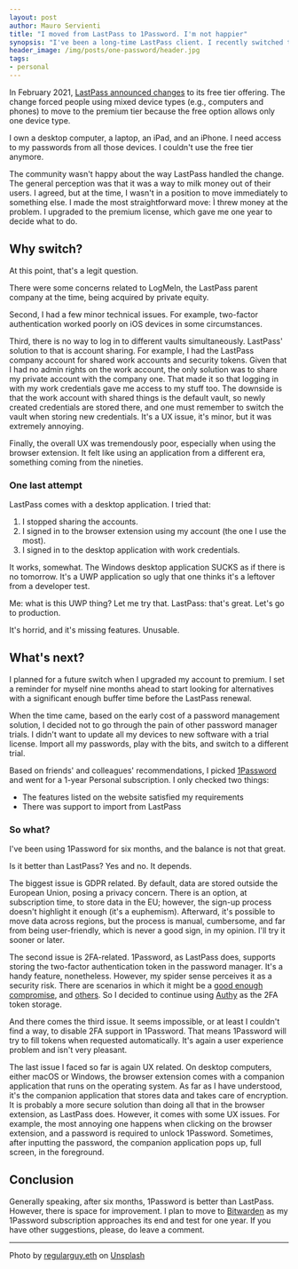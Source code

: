 ```yaml
---
layout: post
author: Mauro Servienti
title: "I moved from LastPass to 1Password. I'm not happier"
synopsis: "I've been a long-time LastPass client. I recently switched to 1Password in an attempt to overcome a few LastPass cons. I solved them, but I'm not sure the situation improved."
header_image: /img/posts/one-password/header.jpg
tags:
- personal
---
```


In February 2021, [LastPass announced changes](https://blog.lastpass.com/2021/02/changes-to-lastpass-free/) to its free tier offering. The change forced people using mixed device types (e.g., computers and phones) to move to the premium tier because the free option allows only one device type.

I own a desktop computer, a laptop, an iPad, and an iPhone. I need access to my passwords from all those devices. I couldn't use the free tier anymore.

The community wasn't happy about the way LastPass handled the change. The general perception was that it was a way to milk money out of their users. I agreed, but at the time, I wasn't in a position to move immediately to something else. I made the most straightforward move: Ì threw money at the problem. I upgraded to the premium license, which gave me one year to decide what to do.

## Why switch?

At this point, that's a legit question.

There were some concerns related to LogMeIn, the LastPass parent company at the time, being acquired by private equity.

Second, I had a few minor technical issues. For example, two-factor authentication worked poorly on iOS devices in some circumstances.

Third, there is no way to log in to different vaults simultaneously. LastPass' solution to that is account sharing. For example, I had the LastPass company account for shared work accounts and security tokens. Given that I had no admin rights on the work account, the only solution was to share my private account with the company one. That made it so that logging in with my work credentials gave me access to my stuff too. The downside is that the work account with shared things is the default vault, so newly created credentials are stored there, and one must remember to switch the vault when storing new credentials. It's a UX issue, it's minor, but it was extremely annoying.

Finally, the overall UX was tremendously poor, especially when using the browser extension. It felt like using an application from a different era, something coming from the nineties.

### One last attempt

LastPass comes with a desktop application. I tried that:

1. I stopped sharing the accounts.
1. I signed in to the browser extension using my account (the one I use the most).
1. I signed in to the desktop application with work credentials.

It works, somewhat. The Windows desktop application SUCKS as if there is no tomorrow. It's a UWP application so ugly that one thinks it's a leftover from a developer test.

Me: what is this UWP thing? Let me try that.
LastPass: that's great. Let's go to production.

It's horrid, and it's missing features. Unusable.

## What's next?

I planned for a future switch when I upgraded my account to premium. I set a reminder for myself nine months ahead to start looking for alternatives with a significant enough buffer time before the LastPass renewal.

When the time came, based on the early cost of a password management solution, I decided not to go through the pain of other password manager trials. I didn't want to update all my devices to new software with a trial license. Import all my passwords, play with the bits, and switch to a different trial.

Based on friends' and colleagues' recommendations, I picked [1Password](https://1password.com) and went for a 1-year Personal subscription. I only checked two things:

- The features listed on the website satisfied my requirements
- There was support to import from LastPass

### So what?

I've been using 1Password for six months, and the balance is not that great.

Is it better than LastPass? Yes and no. It depends.

The biggest issue is GDPR related. By default, data are stored outside the European Union, posing a privacy concern. There is an option, at subscription time, to store data in the EU; however, the sign-up process doesn't highlight it enough (it's a euphemism). Afterward, it's possible to move data across regions, but the process is manual, cumbersome, and far from being user-friendly, which is never a good sign, in my opinion. I'll try it sooner or later.

The second issue is 2FA-related. 1Password, as LastPass does, supports storing the two-factor authentication token in the password manager. It's a handy feature, nonetheless. However, my spider sense perceives it as a security risk. There are scenarios in which it might be a [good enough compromise](https://security.stackexchange.com/questions/194142/is-it-safe-to-store-2fa-tokens-together-with-passwords-in-1password#194279), and [others](https://polansky.co/blog/psa-2fa-password-managers/). So I decided to continue using [Authy](https://authy.com) as the 2FA token storage.

And there comes the third issue. It seems impossible, or at least I couldn't find a way, to disable 2FA support in 1Password. That means 1Password will try to fill tokens when requested automatically. It's again a user experience problem and isn't very pleasant.

The last issue I faced so far is again UX related. On desktop computers, either macOS or Windows, the browser extension comes with a companion application that runs on the operating system. As far as I have understood, it's the companion application that stores data and takes care of encryption. It is probably a more secure solution than doing all that in the browser extension, as LastPass does. However, it comes with some UX issues. For example, the most annoying one happens when clicking on the browser extension, and a password is required to unlock 1Password. Sometimes, after inputting the password, the companion application pops up, full screen, in the foreground.

## Conclusion 

Generally speaking, after six months, 1Password is better than LastPass. However, there is space for improvement. I plan to move to [Bitwarden](https://bitwarden.com) as my 1Password subscription approaches its end and test for one year. If you have other suggestions, please, do leave a comment.

---

Photo by <a href="https://unsplash.com/@moneyphotos?utm_source=unsplash&utm_medium=referral&utm_content=creditCopyText">regularguy.eth</a> on <a href="https://unsplash.com/s/photos/password?utm_source=unsplash&utm_medium=referral&utm_content=creditCopyText">Unsplash</a>

